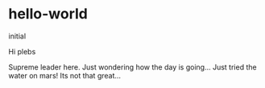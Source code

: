 # hello-world
initial

Hi plebs

Supreme leader here. Just wondering how the day is going...
Just tried the water on mars! Its not that great...
